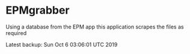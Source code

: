 # EPMgrabber
Using a database from the EPM app this application scrapes the files as required


Latest backup: Sun Oct 6 03:06:01 UTC 2019

